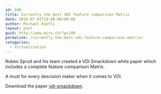 ```yaml
---
id: 240
title: Currently the best VDI feature comparison Matrix
date: 2010-07-01T19:40:06+00:00
author: Michael Rüefli
layout: post
guid: http://www.miru.ch/?p=240
permalink: /currently-the-best-vdi-feature-comparison-matrix/
categories:
  - Virtualization
---
```

Ruben Spruit and his team created a VDI Smackdown white paper which includes a complete feature comparison Matrix.

A must for every descision maker when it comes to VDI.

Download the paper [vdi-smackdown](http://www.miru.ch/wp-content/uploads/2010/07/vdi-smackdown.pdf).